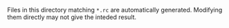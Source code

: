 Files in this directory matching `*.rc` are automatically generated.  Modifying them directly
may not give the inteded result.
